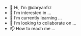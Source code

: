 - 👋 Hi, I’m @daryanfrz
- 👀 I’m interested in ...
- 🌱 I’m currently learning ...
- 💞️ I’m looking to collaborate on ...
- 📫 How to reach me ...

<!---
daryanfrz/daryanfrz is a ✨ special ✨ repository because its `README.md` (this file) appears on your GitHub profile.
You can click the Preview link to take a look at your changes.
--->
